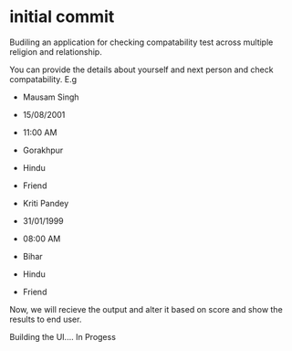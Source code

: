# initial commit
Budiling an application for checking compatability test across multiple religion and relationship. 

You can provide the details about yourself and next person and check compatability. 
E.g 
- Mausam Singh
- 15/08/2001
- 11:00 AM
- Gorakhpur
- Hindu
- Friend

- Kriti Pandey
- 31/01/1999
- 08:00 AM
- Bihar
- Hindu
- Friend

Now, we will recieve the output and alter it based on score and show the results to end user. 

Building the UI.... In Progess
